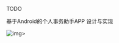 TODO

基于Android的个人事务助手APP 设计与实现

![img](file:///C:\Users\guang\AppData\Local\Temp\ksohtml\wps4322.tmp.jpg)>
